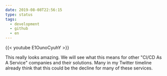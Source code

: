 ```yaml
---
date: 2019-08-08T22:56:15
type: status
tags:
  - development
  - github
  - en
---
```


{{< youtube E1OunoCyuhY >}}

This really looks amazing. We will see what this means for other "CI/CD As A Service" companies and their solutions. Many in my Twitter timeline already think that this could be the decline for many of these services.

